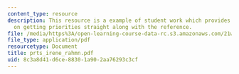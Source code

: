 ```yaml
---
content_type: resource
description: This resource is a example of student work which provides information
  on getting priorities straight along with the reference.
file: /media/https%3A/open-learning-course-data-rc.s3.amazonaws.com/21w-735-writing-and-reading-the-essay-fall-2005/8c3a8d41d6ce88301a902aa76293c3cf_prts_irene_rahmn.pdf
file_type: application/pdf
resourcetype: Document
title: prts_irene_rahmn.pdf
uid: 8c3a8d41-d6ce-8830-1a90-2aa76293c3cf
---
```

